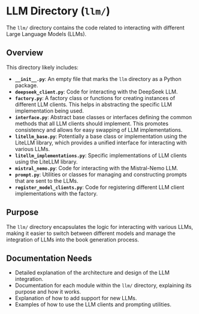 # LLM Directory (`llm/`)

The `llm/` directory contains the code related to interacting with different Large Language Models (LLMs).

## Overview

This directory likely includes:

- **`__init__.py`**:  An empty file that marks the `llm` directory as a Python package.
- **`deepseek_client.py`**:  Code for interacting with the DeepSeek LLM.
- **`factory.py`**:  A factory class or functions for creating instances of different LLM clients. This helps in abstracting the specific LLM implementation being used.
- **`interface.py`**:  Abstract base classes or interfaces defining the common methods that all LLM clients should implement. This promotes consistency and allows for easy swapping of LLM implementations.
- **`litellm_base.py`**:  Potentially a base class or implementation using the LiteLLM library, which provides a unified interface for interacting with various LLMs.
- **`litellm_implementations.py`**: Specific implementations of LLM clients using the LiteLLM library.
- **`mistral_nemo.py`**: Code for interacting with the Mistral-Nemo LLM.
- **`prompt.py`**:  Utilities or classes for managing and constructing prompts that are sent to the LLMs.
- **`register_model_clients.py`**: Code for registering different LLM client implementations with the factory.

## Purpose

The `llm/` directory encapsulates the logic for interacting with various LLMs, making it easier to switch between different models and manage the integration of LLMs into the book generation process.

## Documentation Needs

- Detailed explanation of the architecture and design of the LLM integration.
- Documentation for each module within the `llm/` directory, explaining its purpose and how it works.
- Explanation of how to add support for new LLMs.
- Examples of how to use the LLM clients and prompting utilities.
